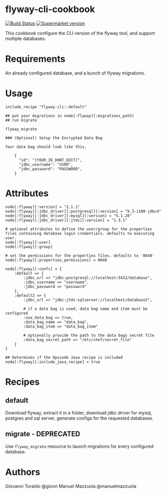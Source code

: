 flyway-cli-cookbook
===================

[![Build Status](https://travis-ci.org/ClouDesire/flyway-cli-cookbook.svg?branch=master)](https://travis-ci.org/ClouDesire/flyway-cli-cookbook) [![Supermarket version](https://img.shields.io/cookbook/v/flyway-cli.svg)](https://supermarket.chef.io/cookbooks/flyway-cli)

This cookbook configure the CLI version of the flyway tool, and support multiple databases.

# Requirements

An already configured database, and a bunch of flyway migrations.

# Usage

```
include_recipe "flyway-cli::default"

## put your migrations in node[:flyway][:migrations_path]
## run migrate

flyway_migrate

### (Optional) Setup the Encrypted Data Bag

Your data bag should look like this,

    {
      "id": "[YOUR_ID_DONT_EDIT]",
      "jdbc_username": "USER",
      "jdbc_password": "PASSWORD",
    }

```
# Attributes

```
node[:flyway][:version] = "2.1.1"
node[:flyway][:jdbc_driver][:postgresql][:version] = "9.3-1100-jdbc4"
node[:flyway][:jdbc_driver][:mysql][:version] = "5.1.28"
node[:flyway][:jdbc_driver][:jtds][:version] = "1.3.1"

# optional attributes to define the user/group for the properties files containing database login credentials. defaults to executing user.
node[:flyway][:user] 
node[:flyway][:group] 

# set the permissions for the properties files. defaults to '0640'
node[:flyway][:properties_permissions] = 0640

node[:flyway][:confs] = {
    :default => {
        :jdbc_url => "jdbc:postgresql://localhost:5432/database",
        :jdbc_username => "username",
        :jdbc_password => "password"
    },
    :default2 => {
        :jdbc_url => "jdbc:jtds:sqlserver://localhost/database2",

        # if a data bag is used, data bag name and item must be configured
        :use_data_bag => true,
        :data_bag_name => "data_bag",
        :data_bag_item => "data_bag_item"

        # optionally provide the path to the data bags secret file
        :data_bag_secret_path => "/etc/chef/secret_file"
    }
}

## Determines if the Opscode Java recipe is included
node[:flyway][:include_java_recipe] = true
```

# Recipes

## default

Download flyway, extract it in a folder, download jdbc driver for mysql, postgres and sql server, generate configs for the requested databases.

## migrate - DEPRECATED

Use ``flyway_migrate`` resource to launch migrations for every configured database.

# Authors

Giovanni Toraldo @gionn
Manuel Mazzuola @manuelmazzuola

